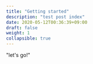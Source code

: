 ```yaml
---
title: "Getting started"
description: "test post index"
date: 2020-05-12T00:36:39+09:00
draft: false
weight: 1
collapsible: true
---
```


"let's go!"
